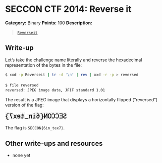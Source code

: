# SECCON CTF 2014: Reverse it

**Category:** Binary
**Points:** 100
**Description:**

> [`Reverseit`](Reverseit)

## Write-up

Let’s take the challenge name literally and reverse the hexadecimal representation of the bytes in the file:

```bash
$ xxd -p Reverseit | tr -d '\n' | rev | xxd -r -p > reversed

$ file reversed
reversed: JPEG image data, JFIF standard 1.01
```

The result is a JPEG image that displays a horizontally flipped (“reversed”) version of the flag:

![](reversed.jpg)

The flag is `SECCON{6in_tex7}`.

## Other write-ups and resources

* none yet
